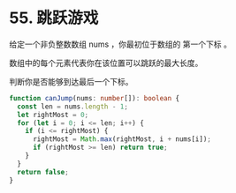 # 55. 跳跃游戏

给定一个非负整数数组 nums ，你最初位于数组的 第一个下标 。

数组中的每个元素代表你在该位置可以跳跃的最大长度。

判断你是否能够到达最后一个下标。

```ts
function canJump(nums: number[]): boolean {
  const len = nums.length - 1;
  let rightMost = 0;
  for (let i = 0; i <= len; i++) {
    if (i <= rightMost) {
      rightMost = Math.max(rightMost, i + nums[i]);
      if (rightMost >= len) return true;
    }
  }
  return false;
}
```
